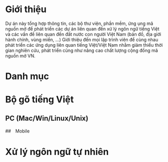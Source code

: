 # Giới thiệu

Dự án này tổng hợp thông tin, các bộ thư viện, phần mềm, ứng ụng mã nguồn mở để phát triển các dự án liên quan đến xử lý ngôn ngữ tiếng Việt và các vấn đề liên quan đến đất nước con người Việt Nam (bản đồ, địa giới hành chính, vùng miền, ...)
Giới thiệu đến mọi lập trình viên để cùng nhau phát triển các ứng dụng liên quan tiếng Việt/Việt Nam nhằm giảm thiểu thời gian nghiên cứu, phát triển cũng như nâng cao chất lượng cộng đồng mã nguồn mở VN.

# Danh mục 

# Bộ gõ tiếng Việt

## PC (Mac/Win/Linux/Unix)
##　Mobile

# Xử lý ngôn ngữ tự nhiên
